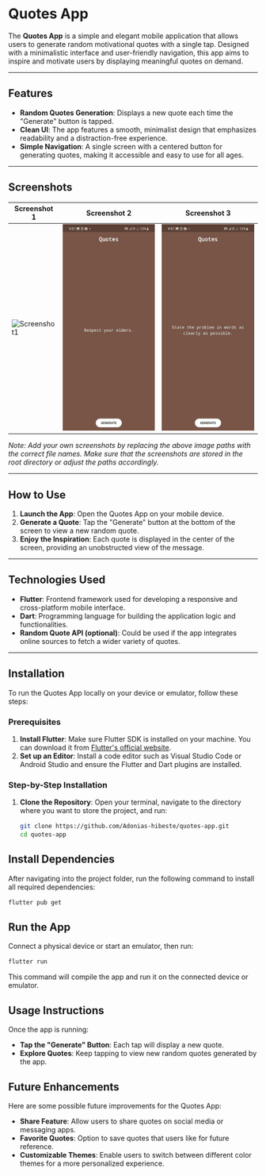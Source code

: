 # Quotes App

The **Quotes App** is a simple and elegant mobile application that allows users to generate random motivational quotes with a single tap. Designed with a minimalistic interface and user-friendly navigation, this app aims to inspire and motivate users by displaying meaningful quotes on demand.

---

## Features

- **Random Quotes Generation**: Displays a new quote each time the "Generate" button is tapped.
- **Clean UI**: The app features a smooth, minimalist design that emphasizes readability and a distraction-free experience.
- **Simple Navigation**: A single screen with a centered button for generating quotes, making it accessible and easy to use for all ages.

---

## Screenshots

| Screenshot 1 | Screenshot 2 | Screenshot 3 |
|--------------|--------------|--------------|
| ![Screenshot1](./photo_2024-11-04_23-18-27.jpg) | ![Screenshot2](./photo_2024-11-04_23-18-27%20(2).jpg) | ![Screenshot3](./photo_2024-11-04_23-18-27%20(3).jpg) |

*Note: Add your own screenshots by replacing the above image paths with the correct file names. Make sure that the screenshots are stored in the root directory or adjust the paths accordingly.*

---

## How to Use

1. **Launch the App**: Open the Quotes App on your mobile device.
2. **Generate a Quote**: Tap the "Generate" button at the bottom of the screen to view a new random quote.
3. **Enjoy the Inspiration**: Each quote is displayed in the center of the screen, providing an unobstructed view of the message.

---

## Technologies Used

- **Flutter**: Frontend framework used for developing a responsive and cross-platform mobile interface.
- **Dart**: Programming language for building the application logic and functionalities.
- **Random Quote API (optional)**: Could be used if the app integrates online sources to fetch a wider variety of quotes.

---

## Installation

To run the Quotes App locally on your device or emulator, follow these steps:

### Prerequisites

1. **Install Flutter**: Make sure Flutter SDK is installed on your machine. You can download it from [Flutter's official website](https://flutter.dev/docs/get-started/install).
2. **Set up an Editor**: Install a code editor such as Visual Studio Code or Android Studio and ensure the Flutter and Dart plugins are installed.

### Step-by-Step Installation

1. **Clone the Repository**:
   Open your terminal, navigate to the directory where you want to store the project, and run:
   ```bash
   git clone https://github.com/Adonias-hibeste/quotes-app.git
   cd quotes-app

## Install Dependencies

After navigating into the project folder, run the following command to install all required dependencies:

```bash
flutter pub get
```
## Run the App

Connect a physical device or start an emulator, then run:

```bash
flutter run
```
This command will compile the app and run it on the connected device or emulator.

## Usage Instructions

Once the app is running:

- **Tap the "Generate" Button**: Each tap will display a new quote.
- **Explore Quotes**: Keep tapping to view new random quotes generated by the app.

## Future Enhancements

Here are some possible future improvements for the Quotes App:

- **Share Feature**: Allow users to share quotes on social media or messaging apps.
- **Favorite Quotes**: Option to save quotes that users like for future reference.
- **Customizable Themes**: Enable users to switch between different color themes for a more personalized experience.

